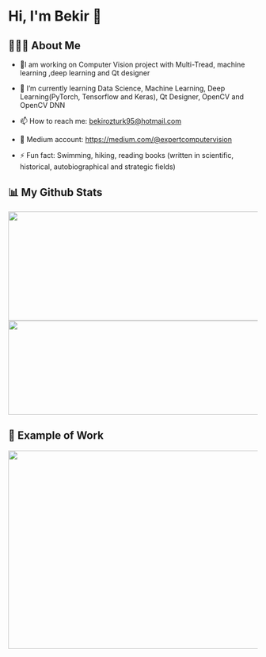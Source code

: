 # Hi, I'm Bekir 👋

## 👨🏼‍✈️ About Me 
- 🎪I am working on Computer Vision project with Multi-Tread, machine learning ,deep learning and Qt designer 
- 🌱 I’m currently learning Data Science, Machine Learning, Deep Learning(PyTorch, Tensorflow and Keras), Qt Designer, OpenCV and OpenCV DNN
- 📫 How to reach me: bekirozturk95@hotmail.com
- 💎 Medium account: https://medium.com/@expertcomputervision


- ⚡ Fun fact: Swimming, hiking, reading books (written in scientific, historical, autobiographical and strategic fields) 

## 📊 My Github Stats
<img align="center" src = "https://github-readme-stats.vercel.app/api?username=engineerbekir&theme=algolia&show_icons=true" width = "820" height ="220"/>

<img align="center" src = "https://github-readme-stats.vercel.app/api/top-langs/?username=engineerbekir&theme=tokyonight&layout=compact]https://github.com/anuraghazra/github-readme-stats" width = "820" height ="190"/>


## 📸 Example of Work
<img align="center" src = "https://github.com/engineerbekir/engineerbekir/blob/main/objectsegmantation.gif" width = "800" height ="400"/>

